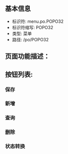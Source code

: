
## 基本信息

- 标识符: menu.po.POPO32
- 标识符缩写: POPO32
- 类型: 菜单
- 路径: /po/POPO32

## 页面功能描述：





## 按钮列表:


### 保存



### 新增



### 查询



### 删除



### 状态转换


